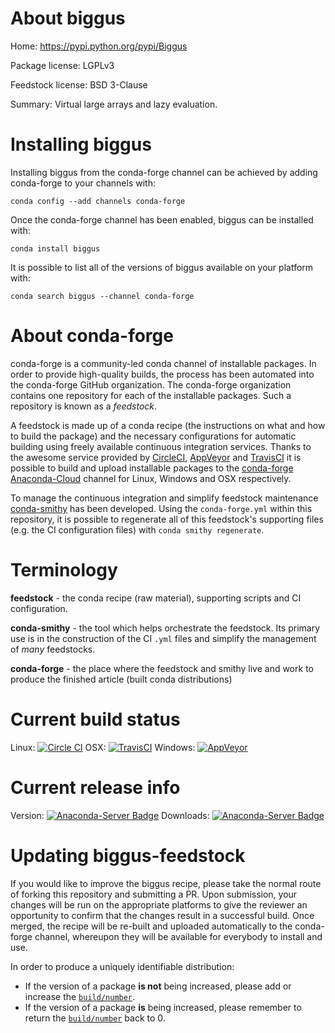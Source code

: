 About biggus
============

Home: https://pypi.python.org/pypi/Biggus

Package license: LGPLv3

Feedstock license: BSD 3-Clause

Summary: Virtual large arrays and lazy evaluation.



Installing biggus
=================

Installing biggus from the conda-forge channel can be achieved by adding conda-forge to your channels with:

```
conda config --add channels conda-forge
```

Once the conda-forge channel has been enabled, biggus can be installed with:

```
conda install biggus
```

It is possible to list all of the versions of biggus available on your platform with:

```
conda search biggus --channel conda-forge
```


About conda-forge
=================

conda-forge is a community-led conda channel of installable packages.
In order to provide high-quality builds, the process has been automated into the
conda-forge GitHub organization. The conda-forge organization contains one repository
for each of the installable packages. Such a repository is known as a *feedstock*.

A feedstock is made up of a conda recipe (the instructions on what and how to build
the package) and the necessary configurations for automatic building using freely
available continuous integration services. Thanks to the awesome service provided by
[CircleCI](https://circleci.com/), [AppVeyor](http://www.appveyor.com/)
and [TravisCI](https://travis-ci.org/) it is possible to build and upload installable
packages to the [conda-forge](https://anaconda.org/conda-forge)
[Anaconda-Cloud](http://docs.anaconda.org/) channel for Linux, Windows and OSX respectively.

To manage the continuous integration and simplify feedstock maintenance
[conda-smithy](http://github.com/conda-forge/conda-smithy) has been developed.
Using the ``conda-forge.yml`` within this repository, it is possible to regenerate all of
this feedstock's supporting files (e.g. the CI configuration files) with ``conda smithy regenerate``.


Terminology
===========

**feedstock** - the conda recipe (raw material), supporting scripts and CI configuration.

**conda-smithy** - the tool which helps orchestrate the feedstock.
                   Its primary use is in the construction of the CI ``.yml`` files
                   and simplify the management of *many* feedstocks.

**conda-forge** - the place where the feedstock and smithy live and work to
                  produce the finished article (built conda distributions)

Current build status
====================

Linux: [![Circle CI](https://circleci.com/gh/conda-forge/biggus-feedstock.svg?style=svg)](https://circleci.com/gh/conda-forge/biggus-feedstock)
OSX: [![TravisCI](https://travis-ci.org/conda-forge/biggus-feedstock.svg?branch=master)](https://travis-ci.org/conda-forge/biggus-feedstock)
Windows: [![AppVeyor](https://ci.appveyor.com/api/projects/status/github/conda-forge/biggus-feedstock?svg=True)](https://ci.appveyor.com/project/conda-forge/biggus-feedstock/branch/master)

Current release info
====================
Version: [![Anaconda-Server Badge](https://anaconda.org/conda-forge/biggus/badges/version.svg)](https://anaconda.org/conda-forge/biggus)
Downloads: [![Anaconda-Server Badge](https://anaconda.org/conda-forge/biggus/badges/downloads.svg)](https://anaconda.org/conda-forge/biggus)


Updating biggus-feedstock
=========================

If you would like to improve the biggus recipe, please take the normal
route of forking this repository and submitting a PR. Upon submission, your changes will
be run on the appropriate platforms to give the reviewer an opportunity to confirm that the
changes result in a successful build. Once merged, the recipe will be re-built and uploaded
automatically to the conda-forge channel, whereupon they will be available for everybody to
install and use.

In order to produce a uniquely identifiable distribution:
 * If the version of a package **is not** being increased, please add or increase
   the [``build/number``](http://conda.pydata.org/docs/building/meta-yaml.html#build-number-and-string).
 * If the version of a package **is** being increased, please remember to return
   the [``build/number``](http://conda.pydata.org/docs/building/meta-yaml.html#build-number-and-string)
   back to 0.

